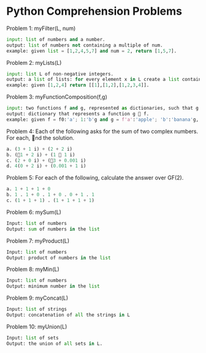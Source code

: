 # Python Comprehension Problems

Problem 1: myFilter(L, num)

```python
input: list of numbers and a number.
output: list of numbers not containing a multiple of num.
example: given list = [1,2,4,5,7] and num = 2, return [1,5,7].
```

Problem 2: myLists(L)
```python
input: list L of non-negative integers.
output: a list of lists: for every element x in L create a list containing 1, 2, ..., x.
example: given [1,2,4] return [[1],[1,2],[1,2,3,4]].
```


Problem 3: myFunctionComposition(f,g)
```python
input: two functions f and g, represented as dictionaries, such that g  f exists.
output: dictionary that represents a function g  f.
example: given f = f0:'a'; 1:'b'g and g = f'a':'apple'; 'b':'banana'g, return f0:'apple'; 1:'banana'g.
```



Problem 4: Each of the following asks for the sum of two complex numbers. For each, nd the solution.
```python
a. (3 + 1 i) + (2 + 2 i)
b. (􀀀1 + 2 i) + (1 􀀀 1 i)
c. (2 + 0 i) + (􀀀3 + 0.001 i)
d. 4(0 + 2 i) + (0.001 + 1 i)
```

Problem 5: For each of the following, calculate the answer over GF(2).
```python
a. 1 + 1 + 1 + 0
b. 1 . 1 + 0 . 1 + 0 . 0 + 1 . 1
c. (1 + 1 + 1) . (1 + 1 + 1 + 1)
```


Problem 6: mySum(L)
```python
Input: list of numbers
Output: sum of numbers in the list
```


Problem 7: myProduct(L)
```python
Input: list of numbers
Output: product of numbers in the list
```


Problem 8: myMin(L)
```python
Input: list of numbers
Output: minimum number in the list
```


Problem 9: myConcat(L)
```python
Input: list of strings
Output: concatenation of all the strings in L
```


Problem 10: myUnion(L)
```python
Input: list of sets
Output: the union of all sets in L.
```




